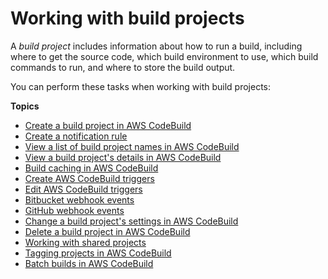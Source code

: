 # Working with build projects<a name="working-with-build-projects"></a>

A *build project* includes information about how to run a build, including where to get the source code, which build environment to use, which build commands to run, and where to store the build output\.

You can perform these tasks when working with build projects:

**Topics**
+ [Create a build project in AWS CodeBuild](create-project.md)
+ [Create a notification rule](notification-rule-create.md)
+ [View a list of build project names in AWS CodeBuild](view-project-list.md)
+ [View a build project's details in AWS CodeBuild](view-project-details.md)
+ [Build caching in AWS CodeBuild](build-caching.md)
+ [Create AWS CodeBuild triggers](trigger-create.md)
+ [Edit AWS CodeBuild triggers](triggers-edit.md)
+ [Bitbucket webhook events](bitbucket-webhook.md)
+ [GitHub webhook events](github-webhook.md)
+ [Change a build project's settings in AWS CodeBuild](change-project.md)
+ [Delete a build project in AWS CodeBuild](delete-project.md)
+ [Working with shared projects](project-sharing.md)
+ [Tagging projects in AWS CodeBuild](how-to-tag-project.md)
+ [Batch builds in AWS CodeBuild](batch-build.md)